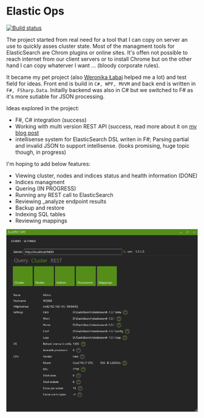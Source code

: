 Elastic Ops
==========

[![Build status](https://ci.appveyor.com/api/projects/status/uvu9ymptbd1lnfjw?svg=true)](https://ci.appveyor.com/project/belczyk/elasticops)

The project started from real need for a tool that I can copy on server an use to quickly asses cluster state. Most of the managment tools for ElasticSearch are Chrom plugins or online sites. It's offen not possible to reach internet from our client servers or to install Chrome but on the other hand I can copy whaterver I want ... (bloody corporate rules).

It became my pet project (also [Weronika Łabaj](https://github.com/weralabaj) helped me a lot) and test field for ideas. Front end is build in `C#, WPF, MVVM` and back end is written in `F#, FSharp.Data`. Initailly backend was also in C# but we switched to F# as it's more sutiable for JSON processing.

Ideas explored in the project:
* F#, C# integration (success) 
* Working with multi version REST API (success, read more about it on [my blog post](http://belczyk.com/2014/06/working-effectively-with-multi-version-apis/)
* intellisense system for ElasticSearch DSL writen in F#; Parsing partial and invalid JSON to support intellisense. (looks promising, huge topic though, in progress)

I'm hoping to add below features:
* Viewing cluster, nodes and indices status and health information (DONE)
* Indices managment 
* Quering (IN PROGRESS)
* Running any REST call to ElasticSearch
* Reviewing _analyze endpoint results 
* Backup and restore 
* Indexing SQL tables 
* Reviewing mappings

![ElsticOps main screen](/docs/images/elastic.png)
